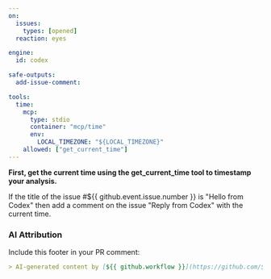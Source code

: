```yaml
---
on:
  issues:
    types: [opened]
  reaction: eyes

engine: 
  id: codex

safe-outputs:
  add-issue-comment:

tools:
  time:
    mcp:
      type: stdio
      container: "mcp/time"
      env:
        LOCAL_TIMEZONE: "${LOCAL_TIMEZONE}"
    allowed: ["get_current_time"]
---
```


**First, get the current time using the get_current_time tool to timestamp your analysis.**

If the title of the issue #${{ github.event.issue.number }} is "Hello from Codex" then add a comment on the issue "Reply from Codex" with the current time.

### AI Attribution

Include this footer in your PR comment:

```markdown
> AI-generated content by [${{ github.workflow }}](https://github.com/${{ github.repository }}/actions/runs/${{ github.run_id }}) may contain mistakes.
```